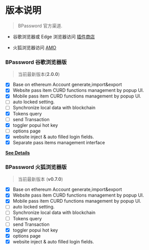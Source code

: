 # 版本说明

> BPassword 官方渠道.

- 谷歌浏览器或 Edge 浏览器访问 [插件商店](https://chrome.google.com/webstore/detail/bpassword/bacldcokcfmemiljlckpeokehiloamcj?hl=zh-CN&authuser=0)

- 火狐浏览器访问 [AMO](https://addons.mozilla.org/zh-CN/firefox/addon/bpassword/versions/)

### BPassword 谷歌浏览器版

> 当前最新版本(**2.0.0**)

- [x] Base on ethereum Account generate,import&export
- [x] Website pass item CURD functions management by popup UI.
- [x] Mobile pass item CURD functions management by popup UI.
- [ ] auto locked setting.
- [ ] Synchronize local data with blockchain
- [x] Tokens query
- [ ] send Transaction
- [x] toggler popui hot key
- [ ] options page
- [x] website inject & auto filled login fields.
- [x] Separate pass items management interface

**[See Details](versions/CHANGELOG_CRX.md)**

### BPassword 火狐浏览器版

> 当前最新版本 (**v0.7.0**)

- [x] Base on ethereum Account generate,import&export
- [x] Website pass item CURD functions management by popup UI.
- [x] Mobile pass item CURD functions management by popup UI.
- [ ] auto locked setting.
- [ ] Synchronize local data with blockchain
- [ ] Tokens query
- [ ] send Transaction
- [x] toggler popui hot key
- [x] options page
- [x] website inject & auto filled login fields.
